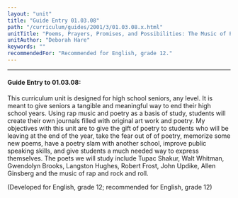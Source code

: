 ```yaml
---
layout: "unit"
title: "Guide Entry 01.03.08"
path: "/curriculum/guides/2001/3/01.03.08.x.html"
unitTitle: "Poems, Prayers, Promises, and Possibilities: The Music of Poetry"
unitAuthor: "Deborah Hare"
keywords: ""
recommendedFor: "Recommended for English, grade 12."
---
```

<body>
<hr/>
<h4>
Guide Entry to 01.03.08:
</h4>
<p>
This curriculum unit is designed for high school seniors, any level. It is meant to give seniors a tangible and meaningful way to end their high school years. Using rap music and poetry as a basis of study, students will create their own journals filled with original art work and poetry. My objectives with this unit are to give the gift of poetry to students who will be leaving at the end of the year, take the fear out of of poetry, memorize some new poems, have a poetry slam with another school, improve public speaking skills, and give students a much needed way to express themselves. The poets we will study include Tupac Shakur, Walt Whitman, Gwendolyn Brooks, Langston Hughes, Robert Frost, John Updike, Allen Ginsberg and the music of rap and rock and roll.
</p>
<p>
(Developed for English, grade 12; recommended for English, grade 12)
</p>
</body>
